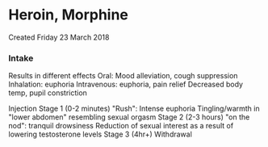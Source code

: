 # Heroin, Morphine
Created Friday 23 March 2018

### Intake
Results in different effects
Oral: Mood alleviation, cough suppression
Inhalation: euphoria
Intravenous: euphoria, pain relief
Decreased body temp, pupil constriction
	
Injection
Stage 1 (0-2 minutes)
"Rush": Intense euphoria
Tingling/warmth in "lower abdomen" resembling sexual orgasm
Stage 2 (2-3 hours)
"on the nod": tranquil drowsiness
Reduction of sexual interest as a result of lowering testosterone levels
Stage 3 (4hr+)
Withdrawal


